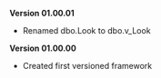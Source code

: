 **Version 01.00.01** 

* Renamed dbo.Look to dbo.v_Look

**Version 01.00.00**

* Created first versioned framework
